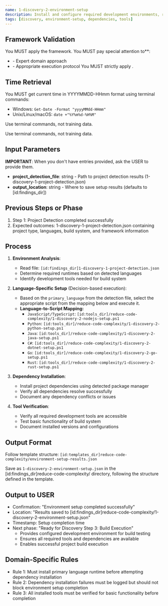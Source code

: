 ```yaml
---
name: 1-discovery-2-environment-setup
description: Install and configure required development environments, runtimes, tools, and dependencies based on detected project characteristics
tags: [discovery, environment-setup, dependencies, tools]
---
```



## Framework Validation
You MUST apply the <olaf-work-instructions> framework.
You MUST pay special attention to**:
- <olaf-general-role-and-behavior> - Expert domain approach
- <olaf-interaction-protocols> - Appropriate execution protocol
You MUST strictly apply <olaf-framework-validation>.

## Time Retrieval
You MUST get current time in YYYYMMDD-HHmm format using terminal commands:
- Windows: `Get-Date -Format "yyyyMMdd-HHmm"`
- Unix/Linux/macOS: `date +"%Y%m%d-%H%M"`

Use terminal commands, not training data.

Use terminal commands, not training data.

## Input Parameters
**IMPORTANT**: When you don't have entries provided, ask the USER to provide them.
- **project_detection_file**: string - Path to project detection results (1-discovery-1-project-detection.json)
- **output_location**: string - Where to save setup results (defaults to [id:findings_dir])

## Previous Steps or Phase
1. Step 1: Project Detection completed successfully
2. Expected outcomes: 1-discovery-1-project-detection.json containing project type, languages, build system, and framework information

## Process

1. **Environment Analysis**:
   - Read file: `[id:findings_dir]1-discovery-1-project-detection.json`
   - Determine required runtimes based on detected languages
   - Identify development tools needed for build system

2. **Language-Specific Setup** (Decision-based execution):
   - Based on the `primary_language` from the detection file, select the appropriate script from the mapping below and execute it.
   - **Language-to-Script Mapping:**
     -   `JavaScript/TypeScript`: `[id:tools_dir]/reduce-code-complexity/1-discovery-2-nodejs-setup.ps1`
     -   `Python`: `[id:tools_dir]/reduce-code-complexity/1-discovery-2-python-setup.ps1`
     -   `Java`: `[id:tools_dir]/reduce-code-complexity/1-discovery-2-java-setup.ps1`
     -   `C#`: `[id:tools_dir]/reduce-code-complexity/1-discovery-2-dotnet-setup.ps1`
     -   `Go`: `[id:tools_dir]/reduce-code-complexity/1-discovery-2-go-setup.ps1`
     -   `Rust`: `[id:tools_dir]/reduce-code-complexity/1-discovery-2-rust-setup.ps1`

3. **Dependency Installation**:
   - Install project dependencies using detected package manager
   - Verify all dependencies resolve successfully
   - Document any dependency conflicts or issues

4. **Tool Verification**:
   - Verify all required development tools are accessible
   - Test basic functionality of build system
   - Document installed versions and configurations

## Output Format
Follow template structure: `[id:templates_dir]reduce-code-complexity/environment-setup-results.json`

Save as `1-discovery-2-environment-setup.json` in the [id:findings_dir]reduce-code-complexity/ directory, following the structure defined in the template.

## Output to USER
- Confirmation: "Environment setup completed successfully"
- Location: "Results saved to [id:findings_dir]reduce-code-complexity/1-discovery-2-environment-setup.json"
- Timestamp: Setup completion time
- Next phase: "Ready for Discovery Step 3: Build Execution"
   - Provides configured development environment for build testing
   - Ensures all required tools and dependencies are available
   - Enables successful project build execution

## Domain-Specific Rules
- Rule 1: Must install primary language runtime before attempting dependency installation
- Rule 2: Dependency installation failures must be logged but should not block environment setup completion
- Rule 3: All installed tools must be verified for basic functionality before completion

